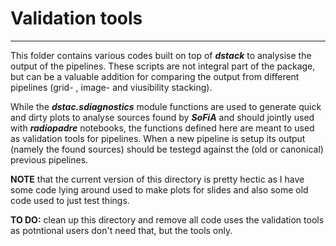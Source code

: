 # Validation tools
----

This folder contains various codes built on top of __*dstack*__ to analysise the output of the pipelines. These scripts are not integral part of the package, but can be a valuable addition for comparing the output from different pipelines (grid- , image- and viusibility stacking).

While the __*dstac.sdiagnostics*__ module functions are used to generate quick and dirty plots to analyse sources found by __*SoFiA*__ and should jointly used with __*radiopadre*__ notebooks, the functions defined here are meant to used as validation tools for pipelines. When a new pipeline is setup its output (namely the found sources) should be testegd against the (old or canonical) previous pipelines.

__NOTE__ that the current version of this directory is pretty hectic as I have some code lying around used to make plots for slides and also some old code used to just test things.

__TO DO:__ clean up this directory and remove all code uses the validation tools as potntional users don't need that, but the tools only.